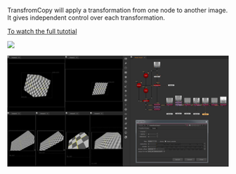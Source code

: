 TransfromCopy will apply a transformation from one node to another image.
It gives independent control over each transformation. 

<a href="https://youtu.be/viBFhVO5ROQ">To watch the full tutotial</a>

[![](https://www.paypalobjects.com/en_US/i/btn/btn_donateCC_LG.gif)](https://www.paypal.com/cgi-bin/webscr?cmd=_s-xclick&hosted_button_id=X6XHVCPMRQEL4)

<img src="https://github.com/EyalShirazi/Nuke/blob/main/Plugins/TransformCopy/demo/TransformCopy_example01.jpg"/>
